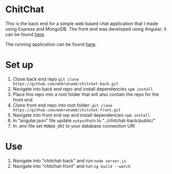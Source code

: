 # ChitChat

This is the back end for a simple web based chat application that I made using Express and MongoDB. The front end was developed using Angular; it can be found [here](https://github.com/mebratumd/chitchat-front).

The running application can be found [here](https://chitchatmessage.herokuapp.com/).

# Set up

<ol>
  <li>Clone back end repo <code>git clone https://github.com/mebratumd/chitchat-back.git</code></li>
  <li>Navigate into back end repo and install dependencies <code>npm install</code></li>
  <li>Place this repo into a root folder that will also contain the repo for the front end</li>
  <li>Clone front end repo into root folder: <code>git clone https://github.com/mebratumd/chitchat-front.git</code></li>
  <li>Navigate into front end rep and install dependencies <code>npm install</code></li>
  <li>In "angular.json" file update <code>outputPath</code> to "../chitchat-back/public/"</li>
  <li>In .env file set <code>MONGO_URI</code> to your database connection URI</li>
</ol>

# Use

<ol>
  <li>Navigate into "chitchat-back" and run <code>node server.js</code></li>
  <li>Navigate into "chitchat-front" and run <code>ng build --watch</code></li>
</ol>
